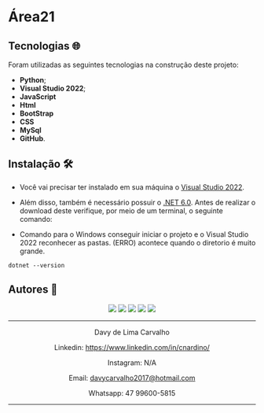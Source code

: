 # Área21


## Tecnologias :globe_with_meridians:

Foram utilizadas as seguintes tecnologias na construção deste projeto:

* <b>Python</b>;
* <b>Visual Studio 2022</b>;
* <b>JavaScript</b>
* <b>Html</b>
* <b>BootStrap</b>
* <b>CSS</b>
* <b>MySql</b>
* <b>GitHub</b>.

## Instalação :hammer_and_wrench:

* Você vai precisar ter instalado em sua máquina o [Visual Studio 2022](https://visualstudio.microsoft.com/pt-br/downloads/).

* Além disso, também é necessário possuir o [.NET 6.0](https://dotnet.microsoft.com/en-us/download). Antes de realizar o download deste verifique, por meio de um terminal, o seguinte comando:
  
* Comando para o Windows conseguir iniciar o projeto e o Visual Studio 2022 reconhecer as pastas. (ERRO) acontece quando o diretorio é muito grande.

```
dotnet --version
```
  


## Autores :busts_in_silhouette:
<div align="center"> 
<a href="https://www.linkedin.com/in/cnardino/" target="_blank"><img src="https://img.shields.io/badge/-Kauã Amaral-%230077B5?style=for-the-badge&logo=linkedin&logoColor=white" target="_blank"></a>
<a href="https://www.linkedin.com/in/claudiohr" target="_blank"><img src="https://img.shields.io/badge/-Claudio H. Raimundo-%230077B5?style=for-the-badge&logo=linkedin&logoColor=white" target="_blank"></a>
<a href="https://www.linkedin.com/in/efraim-calebe-mertens" target="_blank"><img src="https://img.shields.io/badge/-Efraim C. Mertens-%230077B5?style=for-the-badge&logo=linkedin&logoColor=white" target="_blank"></a>
<a href="https://br.linkedin.com/in/wellington-scaburri" target="_blank"><img src="https://img.shields.io/badge/-Wellington Scaburri-%230077B5?style=for-the-badge&logo=linkedin&logoColor=white" target="_blank"></a>
<a href="https://br.linkedin.com/in/leonardopokreweckysalvador?trk=public_profile_browsemap" target="_blank"><img src="https://img.shields.io/badge/-Leonardo Pokrewecky-%230077B5?style=for-the-badge&logo=linkedin&logoColor=white" target="_blank"></a>
<div>


---------------------------------------------------------------

Davy de Lima Carvalho

Linkedin: https://www.linkedin.com/in/cnardino/

Instagram: N/A

Email: davycarvalho2017@hotmail.com

Whatsapp: 47 99600-5815

---------------------------------------------------------------